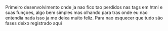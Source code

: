  Primeiro desenvolvimento onde ja nao fico tao perdidos nas tags em html e suas funçoes, algo bem simples mas olhando para tras onde eu nao entendia nada isso ja me deixa muito feliz. Para nao esquecer que tudo são fases deixo registrado aqui
